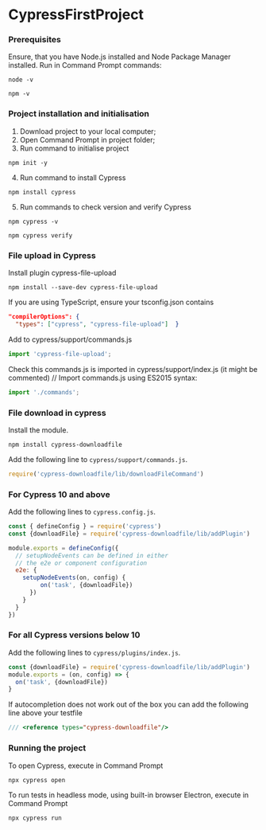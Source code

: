 # CypressFirstProject
### Prerequisites
Ensure, that you have Node.js installed and Node Package Manager installed. Run in Command Prompt commands:
```shell
node -v
```
```shell
npm -v
```
### Project installation and initialisation
1. Download project to your local computer;
2. Open Command Prompt in project folder;
3. Run command to initialise project
```shell
npm init -y
```
4. Run command to install Cypress
```shell
npm install cypress
```

5. Run commands to check version and verify Cypress
```shell
npm cypress -v
```
```shell
npm cypress verify
```

### File upload in Cypress

Install plugin cypress-file-upload
```shell
npm install --save-dev cypress-file-upload
```

If you are using TypeScript, ensure your tsconfig.json contains
```json
"compilerOptions": {
  "types": ["cypress", "cypress-file-upload"]  }
  ```

Add to cypress/support/commands.js
```javascript
import 'cypress-file-upload';
```

Check this commands.js is imported in cypress/support/index.js 
(it might be commented)
// Import commands.js using ES2015 syntax:
```javascript
import './commands';
```

### File download in cypress

Install the module.

```shell
npm install cypress-downloadfile
```

Add the following line to `cypress/support/commands.js`.

```javascript
require('cypress-downloadfile/lib/downloadFileCommand')
```

### For Cypress 10 and above 
Add the following lines to `cypress.config.js`.
```javascript
const { defineConfig } = require('cypress')
const {downloadFile} = require('cypress-downloadfile/lib/addPlugin')

module.exports = defineConfig({
  // setupNodeEvents can be defined in either
  // the e2e or component configuration
  e2e: {
    setupNodeEvents(on, config) {
         on('task', {downloadFile})
      })
    }
  }
})
```

### For all Cypress versions below 10
Add the following lines to `cypress/plugins/index.js`.

```javascript
const {downloadFile} = require('cypress-downloadfile/lib/addPlugin')
module.exports = (on, config) => {
  on('task', {downloadFile})
}
```

If autocompletion does not work out of the box you can add the following line above your testfile

```javascript
/// <reference types="cypress-downloadfile"/>
```

### Running the project
To open Cypress, execute in Command Prompt
```shell
npx cypress open
```

To run tests in headless mode, using built-in browser Electron, execute in Command Prompt
```shell
npx cypress run
```